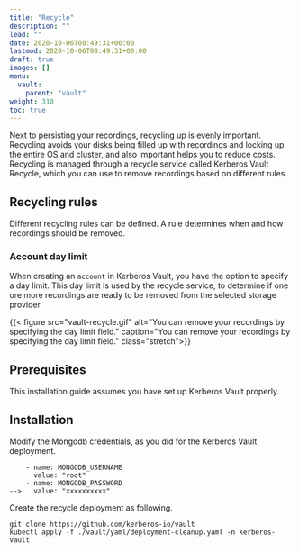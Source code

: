 ```yaml
---
title: "Recycle"
description: ""
lead: ""
date: 2020-10-06T08:49:31+00:00
lastmod: 2020-10-06T08:49:31+00:00
draft: true
images: []
menu:
  vault:
    parent: "vault"
weight: 310
toc: true
---
```


Next to persisting your recordings, recycling up is evenly important. Recycling avoids your disks being filled up with recordings and locking up the entire OS and cluster, and also important helps you to reduce costs. Recycling is managed through a recycle service called Kerberos Vault Recycle, which you can use to remove recordings based on different rules.

## Recycling rules

Different recycling rules can be defined. A rule determines when and how recordings should be removed.

### Account day limit

When creating an `account` in Kerberos Vault, you have the option to specify a day limit. This day limit is used by the recycle service, to determine if one ore more recordings are ready to be removed from the selected storage provider.

{{< figure src="vault-recycle.gif" alt="You can remove your recordings by specifying the day limit field." caption="You can remove your recordings by specifying the day limit field." class="stretch">}}

## Prerequisites

This installation guide assumes you have set up Kerberos Vault properly.

## Installation

Modify the Mongodb credentials, as you did for the Kerberos Vault deployment.

        - name: MONGODB_USERNAME
          value: "root"
        - name: MONGODB_PASSWORD
    -->   value: "xxxxxxxxxx"

Create the recycle deployment as following.

    git clone https://github.com/kerberos-io/vault
    kubectl apply -f ./vault/yaml/deployment-cleanup.yaml -n kerberos-vault
